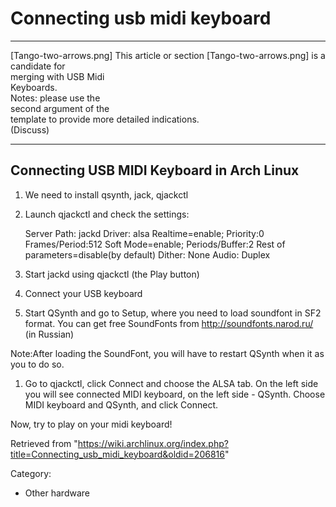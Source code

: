 Connecting usb midi keyboard
============================

  ------------------------ ------------------------ ------------------------
  [Tango-two-arrows.png]   This article or section  [Tango-two-arrows.png]
                           is a candidate for       
                           merging with USB Midi    
                           Keyboards.               
                           Notes: please use the    
                           second argument of the   
                           template to provide more 
                           detailed indications.    
                           (Discuss)                
  ------------------------ ------------------------ ------------------------

Connecting USB MIDI Keyboard in Arch Linux
------------------------------------------

1.  We need to install qsynth, jack, qjackctl
2.  Launch qjackctl and check the settings:

     Server Path: jackd
     Driver: alsa
     Realtime=enable; Priority:0
     Frames/Period:512
     Soft Mode=enable; Periods/Buffer:2
     Rest of parameters=disable(by default)
     Dither: None
     Audio: Duplex

1.  Start jackd using qjackctl (the Play button)
2.  Connect your USB keyboard
3.  Start QSynth and go to Setup, where you need to load soundfont in
    SF2 format. You can get free SoundFonts from
    http://soundfonts.narod.ru/ (in Russian)

Note:After loading the SoundFont, you will have to restart QSynth when
it as you to do so.

1.  Go to qjackctl, click Connect and choose the ALSA tab. On the left
    side you will see connected MIDI keyboard, on the left side -
    QSynth. Choose MIDI keyboard and QSynth, and click Connect.

Now, try to play on your midi keyboard!

Retrieved from
"https://wiki.archlinux.org/index.php?title=Connecting_usb_midi_keyboard&oldid=206816"

Category:

-   Other hardware
